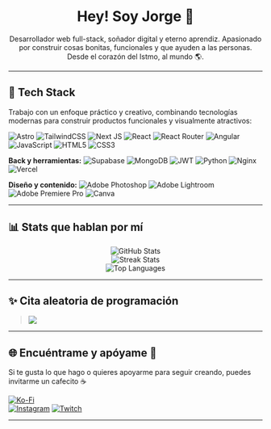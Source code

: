 <h1 align="center">Hey! Soy Jorge 👋</h1>
<p align="center">Desarrollador web full-stack, soñador digital y eterno aprendiz. Apasionado por construir cosas bonitas, funcionales y que ayuden a las personas. Desde el corazón del Istmo, al mundo 🌎.</p>

---

## 🚀 Tech Stack
Trabajo con un enfoque práctico y creativo, combinando tecnologías modernas para construir productos funcionales y visualmente atractivos:

![Astro](https://img.shields.io/badge/astro-%232C2052.svg?style=for-the-badge&logo=astro&logoColor=white)
![TailwindCSS](https://img.shields.io/badge/tailwindcss-%2338B2AC.svg?style=for-the-badge&logo=tailwind-css&logoColor=white)
![Next JS](https://img.shields.io/badge/Next-black?style=for-the-badge&logo=next.js&logoColor=white)
![React](https://img.shields.io/badge/react-%2320232a.svg?style=for-the-badge&logo=react&logoColor=%2361DAFB)
![React Router](https://img.shields.io/badge/React_Router-CA4245?style=for-the-badge&logo=react-router&logoColor=white)
![Angular](https://img.shields.io/badge/angular-%23DD0031.svg?style=for-the-badge&logo=angular&logoColor=white)
![JavaScript](https://img.shields.io/badge/javascript-%23323330.svg?style=for-the-badge&logo=javascript&logoColor=%23F7DF1E)
![HTML5](https://img.shields.io/badge/html5-%23E34F26.svg?style=for-the-badge&logo=html5&logoColor=white)
![CSS3](https://img.shields.io/badge/css3-%231572B6.svg?style=for-the-badge&logo=css3&logoColor=white)

**Back y herramientas:**
![Supabase](https://img.shields.io/badge/Supabase-3ECF8E?style=for-the-badge&logo=supabase&logoColor=white)
![MongoDB](https://img.shields.io/badge/MongoDB-%234ea94b.svg?style=for-the-badge&logo=mongodb&logoColor=white)
![JWT](https://img.shields.io/badge/JWT-black?style=for-the-badge&logo=JSON%20web%20tokens)
![Python](https://img.shields.io/badge/python-3670A0?style=for-the-badge&logo=python&logoColor=ffdd54)
![Nginx](https://img.shields.io/badge/nginx-%23009639.svg?style=for-the-badge&logo=nginx&logoColor=white)
![Vercel](https://img.shields.io/badge/vercel-%23000000.svg?style=for-the-badge&logo=vercel&logoColor=white)

**Diseño y contenido:**
![Adobe Photoshop](https://img.shields.io/badge/adobe%20photoshop-%2331A8FF.svg?style=for-the-badge&logo=adobe%20photoshop&logoColor=white)
![Adobe Lightroom](https://img.shields.io/badge/Adobe%20Lightroom-31A8FF.svg?style=for-the-badge&logo=Adobe%20Lightroom&logoColor=white)
![Adobe Premiere Pro](https://img.shields.io/badge/Adobe%20Premiere%20Pro-9999FF.svg?style=for-the-badge&logo=Adobe%20Premiere%20Pro&logoColor=white)
![Canva](https://img.shields.io/badge/Canva-%2300C4CC.svg?style=for-the-badge&logo=Canva&logoColor=white)

---

## 📊 Stats que hablan por mí

<p align="center">
  <img src="https://github-readme-stats.vercel.app/api?username=LIL-JRG&theme=dark&hide_border=false&include_all_commits=true&count_private=true" alt="GitHub Stats" />
  <br />
  <img src="https://nirzak-streak-stats.vercel.app/?user=LIL-JRG&theme=dark&hide_border=false" alt="Streak Stats" />
  <br />
  <img src="https://github-readme-stats.vercel.app/api/top-langs/?username=LIL-JRG&theme=dark&hide_border=false&include_all_commits=true&count_private=true&layout=compact" alt="Top Languages" />
</p>

---

## ✨ Cita aleatoria de programación
> ![](https://quotes-github-readme.vercel.app/api?type=horizontal&theme=radical)

---

## 🌐 Encuéntrame y apóyame 💖

Si te gusta lo que hago o quieres apoyarme para seguir creando, puedes invitarme un cafecito ☕️

[![Ko-Fi](https://img.shields.io/badge/Ko--fi-F16061?style=for-the-badge&logo=ko-fi&logoColor=white)](https://ko-fi.com/jorgerasgado)  
[![Instagram](https://img.shields.io/badge/Instagram-%23E4405F.svg?logo=Instagram&logoColor=white)](https://instagram.com/jrgmrc.hr)
[![Twitch](https://img.shields.io/badge/Twitch-%239146FF.svg?logo=Twitch&logoColor=white)](https://twitch.tv/Pozolitooo_)

---

<!-- Proudly crafted with amor y pozol 🍵 -->

